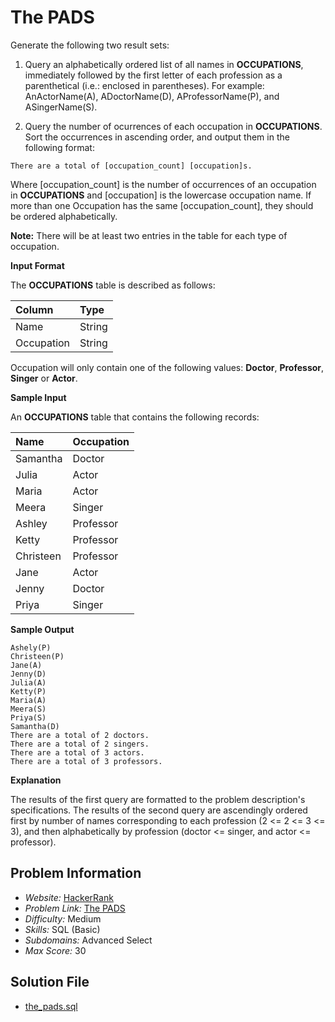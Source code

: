 # The PADS

Generate the following two result sets:

1. Query an alphabetically ordered list of all names in **OCCUPATIONS**, immediately followed by the first letter of each profession as a parenthetical (i.e.: enclosed in parentheses). For example: AnActorName(A), ADoctorName(D), AProfessorName(P), and ASingerName(S).

2. Query the number of ocurrences of each occupation in **OCCUPATIONS**. Sort the occurrences in ascending order, and output them in the following format:

```
There are a total of [occupation_count] [occupation]s.
```

Where [occupation_count] is the number of occurrences of an occupation in **OCCUPATIONS** and [occupation] is the lowercase occupation name. If more than one Occupation has the same [occupation_count], they should be ordered alphabetically.

**Note:** There will be at least two entries in the table for each type of occupation.

**Input Format**

The **OCCUPATIONS** table is described as follows:

| Column     | Type   |
|:-----------|:-------|
| Name       | String |
| Occupation | String |

Occupation will only contain one of the following values: **Doctor**, **Professor**, **Singer** or **Actor**.

**Sample Input**

An **OCCUPATIONS** table that contains the following records:

| Name      | Occupation    |
|:----------|:--------------|
| Samantha  | Doctor        |
| Julia     | Actor         |
| Maria     | Actor         |
| Meera     | Singer        |
| Ashley    | Professor     |
| Ketty     | Professor     |
| Christeen | Professor     |
| Jane      | Actor         |
| Jenny     | Doctor        |
| Priya     | Singer        |

**Sample Output**

```
Ashely(P)
Christeen(P)
Jane(A)
Jenny(D)
Julia(A)
Ketty(P)
Maria(A)
Meera(S)
Priya(S)
Samantha(D)
There are a total of 2 doctors.
There are a total of 2 singers.
There are a total of 3 actors.
There are a total of 3 professors.
```

**Explanation**

The results of the first query are formatted to the problem description's specifications.
The results of the second query are ascendingly ordered first by number of names corresponding to each profession (2 <= 2 <= 3 <= 3), and then alphabetically by profession (doctor <= singer, and actor <= professor).

## Problem Information

- *Website:* [HackerRank](https://www.hackerrank.com/)
- *Problem Link:* [The PADS](https://www.hackerrank.com/challenges/the-pads/problem)
- *Difficulty:* Medium
- *Skills:* SQL (Basic)
- *Subdomains:* Advanced Select
- *Max Score:* 30

## Solution File

- [the_pads.sql]()